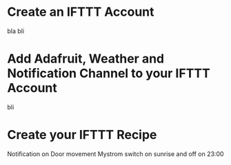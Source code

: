# Create an IFTTT Account
bla
bli

# Add Adafruit, Weather and Notification Channel to your IFTTT Account
bli

# Create your IFTTT Recipe
Notification on Door movement
Mystrom switch on sunrise and off on 23:00

